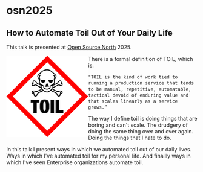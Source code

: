 # osn2025

## How to Automate Toil Out of Your Daily Life

This talk is presented at [Open Source North](https://opensourcenorth.com/) 2025.

<img align="left" src=mcp-app/images/Toil.png>

There is a formal definition of TOIL, which is:

```text
"TOIL is the kind of work tied to running a production service that tends to be manual, repetitive, automatable,
tactical devoid of enduring value and that scales linearly as a service grows.”
```



The way I define toil is doing things that are boring and can't scale. The drudgery of doing the same thing over and over again. Doing the things that I hate to do.

In this talk I present ways in which we automated toil out of our daily lives.
Ways in which I've automated toil for my personal life. And finallly ways in which I've seen Enterprise organizations automate toil.
